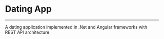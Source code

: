# Dating App #
- - - - 

A dating application implemented in .Net and Angular frameworks with REST API architecture
